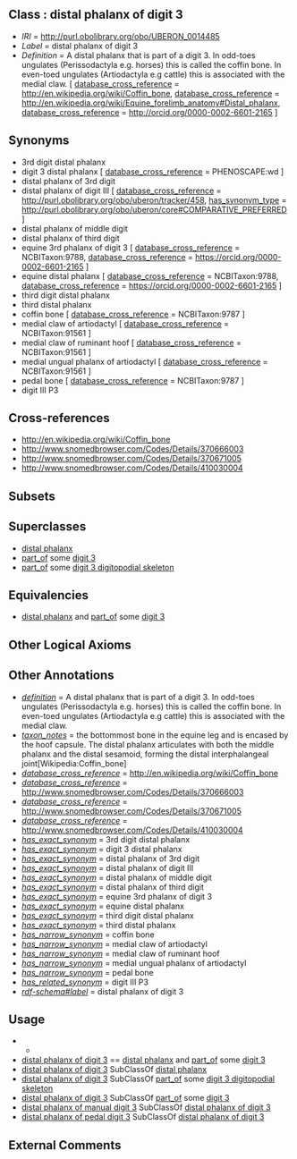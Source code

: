 
## Class : distal phalanx of digit 3

 * *IRI* = http://purl.obolibrary.org/obo/UBERON_0014485
 * *Label* = distal phalanx of digit 3
 * *Definition* = A distal phalanx that is part of a digit 3. In odd-toes ungulates (Perissodactyla e.g. horses) this is called the coffin bone. In even-toed ungulates (Artiodactyla e.g cattle) this is associated with the medial claw. [ [database_cross_reference](../../ef/oboInOwl#hasDbXref.md) = http://en.wikipedia.org/wiki/Coffin_bone, [database_cross_reference](../../ef/oboInOwl#hasDbXref.md) = http://en.wikipedia.org/wiki/Equine_forelimb_anatomy#Distal_phalanx, [database_cross_reference](../../ef/oboInOwl#hasDbXref.md) = http://orcid.org/0000-0002-6601-2165 ]

## Synonyms

 * 3rd digit distal phalanx
 * digit 3 distal phalanx [ [database_cross_reference](../../ef/oboInOwl#hasDbXref.md) = PHENOSCAPE:wd ]
 * distal phalanx of 3rd digit
 * distal phalanx of digit III [ [database_cross_reference](../../ef/oboInOwl#hasDbXref.md) = http://purl.obolibrary.org/obo/uberon/tracker/458, [has_synonym_type](../../pe/oboInOwl#hasSynonymType.md) = http://purl.obolibrary.org/obo/uberon/core#COMPARATIVE_PREFERRED ]
 * distal phalanx of middle digit
 * distal phalanx of third digit
 * equine 3rd phalanx of digit 3 [ [database_cross_reference](../../ef/oboInOwl#hasDbXref.md) = NCBITaxon:9788, [database_cross_reference](../../ef/oboInOwl#hasDbXref.md) = https://orcid.org/0000-0002-6601-2165 ]
 * equine distal phalanx [ [database_cross_reference](../../ef/oboInOwl#hasDbXref.md) = NCBITaxon:9788, [database_cross_reference](../../ef/oboInOwl#hasDbXref.md) = https://orcid.org/0000-0002-6601-2165 ]
 * third digit distal phalanx
 * third distal phalanx
 * coffin bone [ [database_cross_reference](../../ef/oboInOwl#hasDbXref.md) = NCBITaxon:9787 ]
 * medial claw of artiodactyl [ [database_cross_reference](../../ef/oboInOwl#hasDbXref.md) = NCBITaxon:91561 ]
 * medial claw of ruminant hoof [ [database_cross_reference](../../ef/oboInOwl#hasDbXref.md) = NCBITaxon:91561 ]
 * medial ungual phalanx of artiodactyl [ [database_cross_reference](../../ef/oboInOwl#hasDbXref.md) = NCBITaxon:91561 ]
 * pedal bone [ [database_cross_reference](../../ef/oboInOwl#hasDbXref.md) = NCBITaxon:9787 ]
 * digit III P3

## Cross-references

 * http://en.wikipedia.org/wiki/Coffin_bone
 * http://www.snomedbrowser.com/Codes/Details/370666003
 * http://www.snomedbrowser.com/Codes/Details/370671005
 * http://www.snomedbrowser.com/Codes/Details/410030004

## Subsets


## Superclasses

 * [distal phalanx](../../UBERON/00/UBERON_0004300.md)
 * [part_of](../../BFO/50/BFO_0000050.md) some [digit 3](../../UBERON/50/UBERON_0006050.md)
 * [part_of](../../BFO/50/BFO_0000050.md) some [digit 3 digitopodial skeleton](../../UBERON/50/UBERON_5106050.md)

## Equivalencies

 * [distal phalanx](../../UBERON/00/UBERON_0004300.md) and [part_of](../../BFO/50/BFO_0000050.md) some [digit 3](../../UBERON/50/UBERON_0006050.md)

## Other Logical Axioms


## Other Annotations

 * *[definition](../../IAO/15/IAO_0000115.md)* = A distal phalanx that is part of a digit 3. In odd-toes ungulates (Perissodactyla e.g. horses) this is called the coffin bone. In even-toed ungulates (Artiodactyla e.g cattle) this is associated with the medial claw.
 * *[taxon_notes](../../UBPROP/08/UBPROP_0000008.md)* = the bottommost bone in the equine leg and is encased by the hoof capsule. The distal phalanx articulates with both the middle phalanx and the distal sesamoid, forming the distal interphalangeal joint[Wikipedia:Coffin_bone]
 * *[database_cross_reference](../../ef/oboInOwl#hasDbXref.md)* = http://en.wikipedia.org/wiki/Coffin_bone
 * *[database_cross_reference](../../ef/oboInOwl#hasDbXref.md)* = http://www.snomedbrowser.com/Codes/Details/370666003
 * *[database_cross_reference](../../ef/oboInOwl#hasDbXref.md)* = http://www.snomedbrowser.com/Codes/Details/370671005
 * *[database_cross_reference](../../ef/oboInOwl#hasDbXref.md)* = http://www.snomedbrowser.com/Codes/Details/410030004
 * *[has_exact_synonym](../../ym/oboInOwl#hasExactSynonym.md)* = 3rd digit distal phalanx
 * *[has_exact_synonym](../../ym/oboInOwl#hasExactSynonym.md)* = digit 3 distal phalanx
 * *[has_exact_synonym](../../ym/oboInOwl#hasExactSynonym.md)* = distal phalanx of 3rd digit
 * *[has_exact_synonym](../../ym/oboInOwl#hasExactSynonym.md)* = distal phalanx of digit III
 * *[has_exact_synonym](../../ym/oboInOwl#hasExactSynonym.md)* = distal phalanx of middle digit
 * *[has_exact_synonym](../../ym/oboInOwl#hasExactSynonym.md)* = distal phalanx of third digit
 * *[has_exact_synonym](../../ym/oboInOwl#hasExactSynonym.md)* = equine 3rd phalanx of digit 3
 * *[has_exact_synonym](../../ym/oboInOwl#hasExactSynonym.md)* = equine distal phalanx
 * *[has_exact_synonym](../../ym/oboInOwl#hasExactSynonym.md)* = third digit distal phalanx
 * *[has_exact_synonym](../../ym/oboInOwl#hasExactSynonym.md)* = third distal phalanx
 * *[has_narrow_synonym](../../ym/oboInOwl#hasNarrowSynonym.md)* = coffin bone
 * *[has_narrow_synonym](../../ym/oboInOwl#hasNarrowSynonym.md)* = medial claw of artiodactyl
 * *[has_narrow_synonym](../../ym/oboInOwl#hasNarrowSynonym.md)* = medial claw of ruminant hoof
 * *[has_narrow_synonym](../../ym/oboInOwl#hasNarrowSynonym.md)* = medial ungual phalanx of artiodactyl
 * *[has_narrow_synonym](../../ym/oboInOwl#hasNarrowSynonym.md)* = pedal bone
 * *[has_related_synonym](../../ym/oboInOwl#hasRelatedSynonym.md)* = digit III P3
 * *[rdf-schema#label](../../el/rdf-schema#label.md)* = distal phalanx of digit 3

## Usage

 * -
 * [distal phalanx of digit 3](../../UBERON/85/UBERON_0014485.md) == [distal phalanx](../../UBERON/00/UBERON_0004300.md) and [part_of](../../BFO/50/BFO_0000050.md) some [digit 3](../../UBERON/50/UBERON_0006050.md)
 * [distal phalanx of digit 3](../../UBERON/85/UBERON_0014485.md) SubClassOf [distal phalanx](../../UBERON/00/UBERON_0004300.md)
 * [distal phalanx of digit 3](../../UBERON/85/UBERON_0014485.md) SubClassOf [part_of](../../BFO/50/BFO_0000050.md) some [digit 3 digitopodial skeleton](../../UBERON/50/UBERON_5106050.md)
 * [distal phalanx of digit 3](../../UBERON/85/UBERON_0014485.md) SubClassOf [part_of](../../BFO/50/BFO_0000050.md) some [digit 3](../../UBERON/50/UBERON_0006050.md)
 * [distal phalanx of manual digit 3](../../UBERON/12/UBERON_0004312.md) SubClassOf [distal phalanx of digit 3](../../UBERON/85/UBERON_0014485.md)
 * [distal phalanx of pedal digit 3](../../UBERON/17/UBERON_0004317.md) SubClassOf [distal phalanx of digit 3](../../UBERON/85/UBERON_0014485.md)

## External Comments


